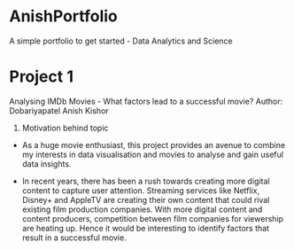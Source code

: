 # AnishPortfolio
A simple portfolio to get started - Data Analytics and Science

# Project 1
Analysing IMDb Movies - What factors lead to a successful movie?
Author: Dobariyapatel Anish Kishor

1. Motivation behind topic
* As a huge movie enthusiast, this project provides an avenue to combine my interests in data visualisation and movies to analyse and gain useful data insights.

* In recent years, there has been a rush towards creating more digital content to capture user attention. Streaming services like Netflix, Disney+ and AppleTV are creating their own content that could rival existing film production companies. With more digital content and content producers, competition between film companies for viewership are heating up. Hence it would be interesting to identify factors that result in a successful movie.

